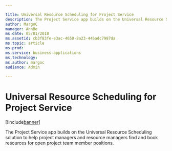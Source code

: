 ```yaml
---

title: Universal Resource Scheduling for Project Service
description: The Project Service app builds on the Universal Resource Scheduling solution to help project managers and resource managers find and book resources for open project team member positions.
author: MargoC
manager: AnnBe
ms.date: 05/01/2018
ms.assetid: cb3f83fe-e3ac-4650-8a23-446adc7987da
ms.topic: article
ms.prod: 
ms.service: business-applications
ms.technology: 
ms.author: margoc
audience: Admin

---
```

#  Universal Resource Scheduling for Project Service 




[!include[banner](../../../../includes/banner.md)]

The Project Service app builds on the Universal Resource Scheduling solution to
help project managers and resource managers find and book resources for open
project team member positions.
